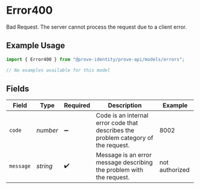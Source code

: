 # Error400

Bad Request. The server cannot process the request due to a client error.

## Example Usage

```typescript
import { Error400 } from "@prove-identity/prove-api/models/errors";

// No examples available for this model
```

## Fields

| Field                                                                              | Type                                                                               | Required                                                                           | Description                                                                        | Example                                                                            |
| ---------------------------------------------------------------------------------- | ---------------------------------------------------------------------------------- | ---------------------------------------------------------------------------------- | ---------------------------------------------------------------------------------- | ---------------------------------------------------------------------------------- |
| `code`                                                                             | *number*                                                                           | :heavy_minus_sign:                                                                 | Code is an internal error code that describes the problem category of the request. | 8002                                                                               |
| `message`                                                                          | *string*                                                                           | :heavy_check_mark:                                                                 | Message is an error message describing the problem with the request.               | not authorized                                                                     |